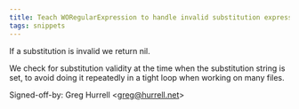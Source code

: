 ```yaml
---
title: Teach WORegularExpression to handle invalid substitution expressions (REnamer, 354d493)
tags: snippets
---
```


If a substitution is invalid we return nil.

We check for substitution validity at the time when the substitution string is set, to avoid doing it repeatedly in a tight loop when working on many files.

Signed-off-by: Greg Hurrell &lt;greg@hurrell.net&gt;
